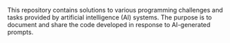 This repository contains solutions to various programming challenges and tasks provided by artificial intelligence (AI) systems. The purpose is to document and share the code developed in response to AI-generated prompts.
